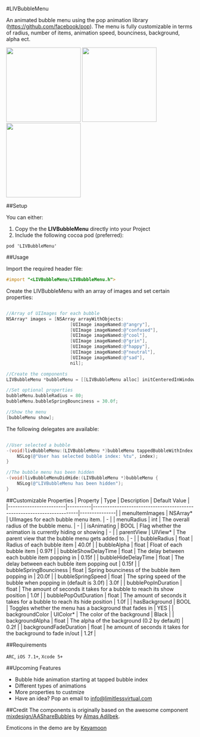 #LIVBubbleMenu


An animated bubble menu using the pop animation library (https://github.com/facebook/pop). The menu is fully customizable in terms of radius, number of items, animation speed, bounciness, background, alpha ect.

<img src="http://i.imgur.com/qLZf7a8.gif?1" width="200px;">
<img src="http://i.imgur.com/p0HduNB.gif?1" width="200px;">
<img src="http://i.imgur.com/LPZpFhp.gif" width="200px;">

##Setup

You can either:

1. Copy the the **LIVBubbleMenu** directly into your Project
2. Include the following cocoa pod (preferred):

```
pod 'LIVBubbleMenu'
```

##Usage

Import the required header file:

```objective-c
#import "<LIVBubbleMenu/LIVBubbleMenu.h">
```

Create the LIVBubbleMenu with an array of images and set certain properties:

```objective-c

//Array of UIImages for each bubble
NSArray* images = [NSArray arrayWithObjects:
                     	[UIImage imageNamed:@"angry"],
                        [UIImage imageNamed:@"confused"],
                        [UIImage imageNamed:@"cool"],
                        [UIImage imageNamed:@"grin"],
                        [UIImage imageNamed:@"happy"],
                        [UIImage imageNamed:@"neutral"],
                        [UIImage imageNamed:@"sad"],
                        nil]; 

//Create the components
LIVBubbleMenu *bubbleMenu = [[LIVBubbleMenu alloc] initCenteredInWindowWithRadius:150 menuItems:images];

//Set optional properties
bubbleMenu.bubbleRadius = 80;
bubbleMenu.bubbleSpringBounciness = 30.0f;

//Show the menu
[bubbleMenu show];

```

The following delegates are available:

```objective-c

//User selected a bubble
-(void)livBubbleMenu:(LIVBubbleMenu *)bubbleMenu tappedBubbleWithIndex:(NSUInteger)index {
    NSLog(@"User has selected bubble index: %tu", index);
}

//The bubble menu has been hidden
-(void)livBubbleMenuDidHide:(LIVBubbleMenu *)bubbleMenu {
    NSLog(@"LIVBubbleMenu has been hidden");    
}

```

##Customizable Properties
| Property               | Type     | Description                                                            | Default Value |
|------------------------|----------|------------------------------------------------------------------------|---------------|
| menuItemImages         | NSArray* | UIImages for each bubble menu item.                                    | -             |
| menuRadius             | int      | The overall radius of the bubble menu.                                 | -             |
| isAnimating            | BOOL     | Flag whether the animation is currently hiding or showing              | -             |
| parentView             | UIView*  | The parent view that the bubble menu gets added to.                    | -             |
| bubbleRadius           | float    | Radius of each bubble item                                             | 40.0f         |
| bubbleAlpha            | float    | Float of each bubble item                                              | 0.97f         |
| bubbleShowDelayTime    | float    | The delay between each bubble item popping in                          | 0.15f         |
| bubbleHideDelayTime    | float    | The delay between each bubble item popping out                         | 0.15f         |
| bubbleSpringBounciness | float    | Spring bounciness of the bubble item popping in                        | 20.0f         |
| bubbleSpringSpeed      | float    | The spring speed of the bubble when popping in (default is 3.0f)       | 3.0f          |
| bubblePopInDuration    | float    | The amount of seconds it takes for a bubble to reach its show position | 1.0f          |
| bubblePopOutDuration   | float    | The amount of seconds it takes for a bubble to reach its hide position | 1.0f          |
| hasBackground          | BOOL     | Toggles whether the menu has a background that fades in                | YES           |
| backgroundColor        | UIColor* | The color of the background                                            | Black         |
| backgroundAlpha        | float    | The alpha of the background (0.2 by default)                           | 0.2f          |
| backgroundFadeDuration | float    | he amount of seconds it takes for the background to fade in/out        | 1.2f          |

##Requirements

`ARC`, `iOS 7.1+`, `Xcode 5+`

##Upcoming Features

* Bubble hide animation starting at tapped bubble index
* Different types of animations
* More properties to custmize
* Have an idea? Pop an email to info@limitlessvirtual.com

##Credit
The components is originally based on the awesome component <a href="https://github.com/mixdesign/AAShareBubbles">mixdesign/AAShareBubbles</a> by <a href="https://github.com/mixdesign">Almas Adilbek</a>.

Emoticons in the demo are by <a href="https://dribbble.com/shots/891540-Emoticons?list=users&offset=1">Keyamoon</a>

